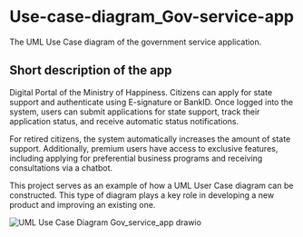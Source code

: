 # Use-case-diagram_Gov-service-app

The UML Use Case diagram of the government service application. 

## Short description of the app

Digital Portal of the Ministry of Happiness. Citizens can apply for state support and authenticate using E-signature or BankID. Once logged into the system, users can submit applications for state support, track their application status, and receive automatic status notifications.

For retired citizens, the system automatically increases the amount of state support. Additionally, premium users have access to exclusive features, including applying for preferential business programs and receiving consultations via a chatbot.

This project serves as an example of how a UML User Case diagram can be constructed. This type of diagram plays a key role in developing a new product and improving an existing one.

![UML Use Case Diagram  Gov_service_app drawio](https://github.com/user-attachments/assets/9d3b8921-2afe-4491-80fc-f10c3f90da8d)
